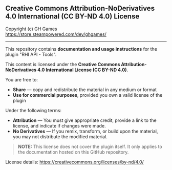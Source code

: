 ## Creative Commons Attribution-NoDerivatives 4.0 International (CC BY-ND 4.0) License

Copyright (c) GH Games  
https://store.steampowered.com/dev/ghgames/

---

This repository contains **documentation and usage instructions** for the plugin "RHI API - Tools".

This content is licensed under the **Creative Commons Attribution-NoDerivatives 4.0 International License (CC BY-ND 4.0)**.

You are free to:
- **Share** — copy and redistribute the material in any medium or format  
- **Use for commercial purposes**, provided you own a valid license of the plugin

Under the following terms:
- **Attribution** — You must give appropriate credit, provide a link to the license, and indicate if changes were made.  
- **No Derivatives** — If you remix, transform, or build upon the material, you may not distribute the modified material.

> **NOTE:** This license does not cover the plugin itself. It only applies to the documentation hosted on this GitHub repository.

License details: https://creativecommons.org/licenses/by-nd/4.0/
